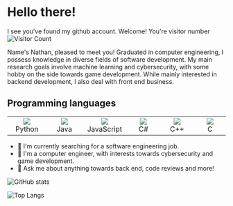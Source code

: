 
# Hello there!

I see you've found my github account. Welcome! You're visitor number ![Visitor Count](https://profile-counter.glitch.me/goodguyplayer/count.svg)

Name's Nathan, pleased to meet you! 
Graduated in computer engineering, I possess knowledge in diverse fields of software development. My main research goals involve machine learning and cybersecurity, with some hobby on the side towards game development. While mainly interested in backend development, I also deal with front end business.


## Programming languages
<table>
  <tr>
    <td align="center" width="96">
      <img style="max-width: 100px; max-height: 100px" src="https://upload.wikimedia.org/wikipedia/commons/c/c3/Python-logo-notext.svg">
      <br> Python
    </td>
    <td align="center" width="96">
      <img style="max-width: 100px; max-height: 100px" src="https://upload.wikimedia.org/wikipedia/en/3/30/Java_programming_language_logo.svg">
      <br> Java
    </td>
    <td align="center" width="96">
      <img style="max-width: 100px; max-height: 100px" src="https://upload.wikimedia.org/wikipedia/commons/9/99/Unofficial_JavaScript_logo_2.svg">
      <br> JavaScript
    </td>
    <td align="center" width="96">
      <img style="max-width: 100px; max-height: 100px" src="https://upload.wikimedia.org/wikipedia/commons/4/4f/Csharp_Logo.png">
      <br> C#
    </td>
    <td align="center" width="96">
      <img style="max-width: 100px; max-height: 100px" src="https://upload.wikimedia.org/wikipedia/commons/1/18/ISO_C%2B%2B_Logo.svg">
      <br> C++
    </td>
    <td align="center" width="96">
      <img style="max-width: 100px; max-height: 100px" src="https://upload.wikimedia.org/wikipedia/commons/3/35/The_C_Programming_Language_logo.svg">
      <br> C
    </td>
  </tr>
</table>

- 🔭 I'm currently searching for a software engineering job.
- 🌱 I'm a computer engineer, with interests towards cybersecurity and game development.
- 💬 Ask me about anything towards back end, code reviews and more!

![GitHub stats](https://github-readme-stats.vercel.app/api?username=goodguyplayer&count_private=true&show_icons=true&theme=chartreuse-dark)

![Top Langs](https://github-readme-stats.vercel.app/api/top-langs/?username=goodguyplayer&count_private=true&langs_count=10&layout=compact&theme=chartreuse-dark)
<!--
**goodguyplayer/goodguyplayer** is a ✨ _special_ ✨ repository because its `README.md` (this file) appears on your GitHub profile.

Here are some ideas to get you started:

- 🔭 I’m currently working on ...
- 🌱 I’m currently learning ...
- 👯 I’m looking to collaborate on ...
- 🤔 I’m looking for help with ...
- 💬 Ask me about ...
- 📫 How to reach me: ...
- 😄 Pronouns: ...
- ⚡ Fun fact: ...
-->
